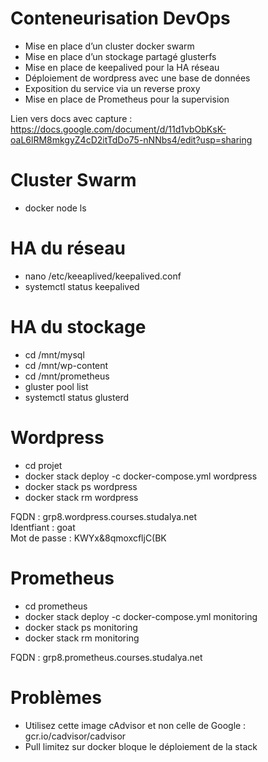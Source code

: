 # Conteneurisation DevOps

- Mise en place d’un cluster docker swarm
- Mise en place d’un stockage partagé glusterfs
- Mise en place de keepalived pour la HA réseau
- Déploiement de wordpress avec une base de données
- Exposition du service via un reverse proxy
- Mise en place de Prometheus pour la supervision

Lien vers docs avec capture : https://docs.google.com/document/d/11d1vbObKsK-oaL6lRM8mkgyZ4cD2itTdDo75-nNNbs4/edit?usp=sharing

# Cluster Swarm

- docker node ls

# HA du réseau

- nano /etc/keeaplived/keepalived.conf
- systemctl status keepalived

# HA du stockage

- cd /mnt/mysql
- cd /mnt/wp-content
- cd /mnt/prometheus
- gluster pool list
- systemctl status glusterd

# Wordpress

- cd projet
- docker stack deploy -c docker-compose.yml wordpress
- docker stack ps wordpress
- docker stack rm wordpress

FQDN : grp8.wordpress.courses.studalya.net<br>
Identfiant : goat<br>
Mot de passe : KWYx&8qmoxcfljC(BK

# Prometheus

- cd prometheus
- docker stack deploy -c docker-compose.yml monitoring
- docker stack ps monitoring
- docker stack rm monitoring

FQDN : grp8.prometheus.courses.studalya.net

# Problèmes

- Utilisez cette image cAdvisor et non celle de Google : gcr.io/cadvisor/cadvisor
- Pull limitez sur docker bloque le déploiement de la stack
